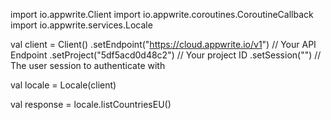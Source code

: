 import io.appwrite.Client
import io.appwrite.coroutines.CoroutineCallback
import io.appwrite.services.Locale

val client = Client()
    .setEndpoint("https://cloud.appwrite.io/v1") // Your API Endpoint
    .setProject("5df5acd0d48c2") // Your project ID
    .setSession("") // The user session to authenticate with

val locale = Locale(client)

val response = locale.listCountriesEU()
